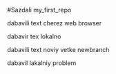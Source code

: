 #Sazdali my_first_repo

dabavili text cherez web browser

dabavir tex lokalno

dabavili text noviy vetke newbranch


dabavil lakalniy  problem

